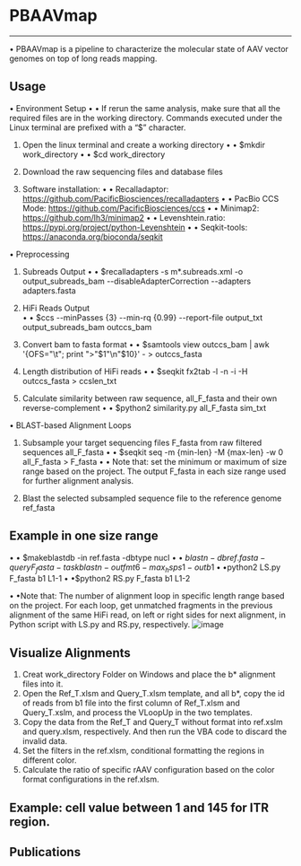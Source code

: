 # PBAAVmap
---
• PBAAVmap is a pipeline to characterize the molecular state of AAV vector genomes on top of long reads mapping.

Usage
---
• Environment Setup
• • If rerun the same analysis, make sure that all the required files are in the working directory. Commands executed under the Linux terminal are prefixed with a “$” character.

1.	Open the linux terminal and create a working directory
• • $mkdir work_directory
• • $cd work_directory

2.	Download the raw sequencing files and database files

3.  Software installation: 
• • Recalladaptor: https://github.com/PacificBiosciences/recalladapters
• • PacBio CCS Mode: https://github.com/PacificBiosciences/ccs
• • Minimap2: https://github.com/lh3/minimap2
• • Levenshtein.ratio: https://pypi.org/project/python-Levenshtein
• • Seqkit-tools: https://anaconda.org/bioconda/seqkit

• Preprocessing
1.	Subreads Output
• • $recalladapters -s m*.subreads.xml -o output_subreads_bam --disableAdapterCorrection --adapters adapters.fasta

2.	HiFi Reads Output	 
• • $ccs --minPasses {3} --min-rq {0.99} --report-file output_txt output_subreads_bam outccs_bam	

3.	Convert bam to fasta format
• • $samtools view outccs_bam | awk '{OFS="\t"; print ">"$1"\n"$10}' - > outccs_fasta

4.	Length distribution of HiFi reads
• • $seqkit fx2tab -l -n -i -H outccs_fasta > ccslen_txt

5.  Calculate similarity between raw sequence, all_F_fasta and their own reverse-complement
• • $python2 similarity.py all_F_fasta sim_txt

• BLAST-based Alignment Loops
1. Subsample your target sequencing files F_fasta from raw filtered sequences all_F_fasta
• • $seqkit seq -m {min-len} -M {max-len} -w 0 all_F_fasta > F_fasta
• • Note that: set the minimum or maximum of size range based on the project. The output F_fasta in each size range used for further alignment analysis.

2. Blast the selected subsampled sequence file to the reference genome ref_fasta

Example in one size range
---
• • $makeblastdb -in ref.fasta -dbtype nucl
• • $blastn -db ref.fasta -query F_fasta -task blastn -outfmt 6 -max_hsps 1 -out b1
• •$python2 LS.py F_fasta b1 L1-1
• •$python2 RS.py F_fasta b1 L1-2

• •Note that: The number of alignment loop in specific length range based on the project. For each loop, get unmatched fragments in the previous alignment of the same HiFi read, on left or right sides for next alignment, in Python script with LS.py and RS.py, respectively.
![image](https://github.com/xiangpingyu/PBVmap/blob/main/images/Alignments.png)


Visualize Alignments
---
1. Creat work_directory Folder on Windows and place the b* alignment files into it.
2. Open the Ref_T.xlsm and Query_T.xlsm template, and all b*, copy the id of reads from b1 file into the first column of Ref_T.xlsm and Query_T.xslm, and process the VLoopUp in the two templates.
3. Copy the data from the Ref_T and Query_T without format into ref.xslm and query.xlsm, respectively. And then run the VBA code to discard the invalid data.
4. Set the filters in the ref.xlsm, conditional formatting the regions in different color.
5. Calculate the ratio of specific rAAV configuration based on the color format configurations in the ref.xlsm.

Example: cell value between 1 and 145 for ITR region.
---




Publications
---
